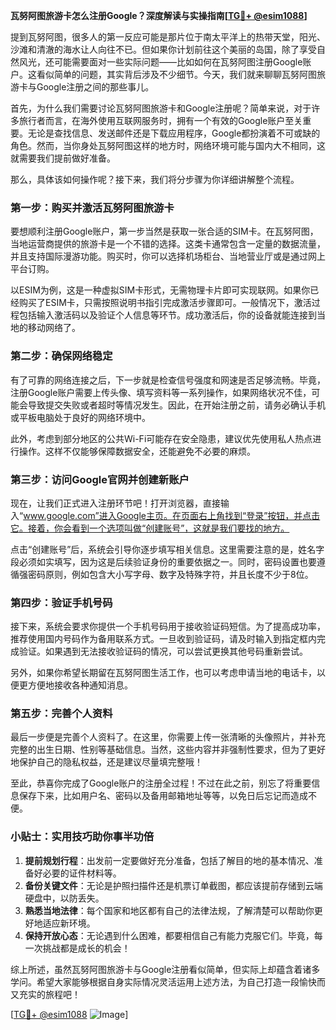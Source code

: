 **瓦努阿图旅游卡怎么注册Google？深度解读与实操指南[[TG💪+ @esim1088](https://t.me/s/esim1088)]**

提到瓦努阿图，很多人的第一反应可能是那片位于南太平洋上的热带天堂，阳光、沙滩和清澈的海水让人向往不已。但如果你计划前往这个美丽的岛国，除了享受自然风光，还可能需要面对一些实际问题——比如如何在瓦努阿图注册Google账户。这看似简单的问题，其实背后涉及不少细节。今天，我们就来聊聊瓦努阿图旅游卡与Google注册之间的那些事儿。

首先，为什么我们需要讨论瓦努阿图旅游卡和Google注册呢？简单来说，对于许多旅行者而言，在海外使用互联网服务时，拥有一个有效的Google账户至关重要。无论是查找信息、发送邮件还是下载应用程序，Google都扮演着不可或缺的角色。然而，当你身处瓦努阿图这样的地方时，网络环境可能与国内大不相同，这就需要我们提前做好准备。

那么，具体该如何操作呢？接下来，我们将分步骤为你详细讲解整个流程。

### 第一步：购买并激活瓦努阿图旅游卡

要想顺利注册Google账户，第一步当然是获取一张合适的SIM卡。在瓦努阿图，当地运营商提供的旅游卡是一个不错的选择。这类卡通常包含一定量的数据流量，并且支持国际漫游功能。购买时，你可以选择机场柜台、当地营业厅或是通过网上平台订购。

以ESIM为例，这是一种虚拟SIM卡形式，无需物理卡片即可实现联网。如果你已经购买了ESIM卡，只需按照说明书指引完成激活步骤即可。一般情况下，激活过程包括输入激活码以及验证个人信息等环节。成功激活后，你的设备就能连接到当地的移动网络了。

### 第二步：确保网络稳定

有了可靠的网络连接之后，下一步就是检查信号强度和网速是否足够流畅。毕竟，注册Google账户需要上传头像、填写资料等一系列操作，如果网络状况不佳，可能会导致提交失败或者超时等情况发生。因此，在开始注册之前，请务必确认手机或平板电脑处于良好的网络环境中。

此外，考虑到部分地区的公共Wi-Fi可能存在安全隐患，建议优先使用私人热点进行操作。这样不仅能够保障数据安全，还能避免不必要的麻烦。

### 第三步：访问Google官网并创建新账户

现在，让我们正式进入注册环节吧！打开浏览器，直接输入“www.google.com”进入Google主页。在页面右上角找到“登录”按钮，并点击它。接着，你会看到一个选项叫做“创建账号”，这就是我们要找的地方。

点击“创建账号”后，系统会引导你逐步填写相关信息。这里需要注意的是，姓名字段必须如实填写，因为这是后续验证身份的重要依据之一。同时，密码设置也要遵循强密码原则，例如包含大小写字母、数字及特殊字符，并且长度不少于8位。

### 第四步：验证手机号码

接下来，系统会要求你提供一个手机号码用于接收验证码短信。为了提高成功率，推荐使用国内号码作为备用联系方式。一旦收到验证码，请及时输入到指定框内完成验证。如果遇到无法接收验证码的情况，可以尝试更换其他号码重新尝试。

另外，如果你希望长期留在瓦努阿图生活工作，也可以考虑申请当地的电话卡，以便更方便地接收各种通知消息。

### 第五步：完善个人资料

最后一步便是完善个人资料了。在这里，你需要上传一张清晰的头像照片，并补充完整的出生日期、性别等基础信息。当然，这些内容并非强制性要求，但为了更好地保护自己的隐私权益，还是建议尽量填完整哦！

至此，恭喜你完成了Google账户的注册全过程！不过在此之前，别忘了将重要信息保存下来，比如用户名、密码以及备用邮箱地址等等，以免日后忘记而造成不便。

### 小贴士：实用技巧助你事半功倍

1. **提前规划行程**：出发前一定要做好充分准备，包括了解目的地的基本情况、准备好必要的证件材料等。
2. **备份关键文件**：无论是护照扫描件还是机票订单截图，都应该提前存储到云端硬盘中，以防丢失。
3. **熟悉当地法律**：每个国家和地区都有自己的法律法规，了解清楚可以帮助你更好地适应新环境。
4. **保持开放心态**：无论遇到什么困难，都要相信自己有能力克服它们。毕竟，每一次挑战都是成长的机会！

综上所述，虽然瓦努阿图旅游卡与Google注册看似简单，但实际上却蕴含着诸多学问。希望大家能够根据自身实际情况灵活运用上述方法，为自己打造一段愉快而又充实的旅程吧！

[[TG💪+ @esim1088](https://t.me/s/esim1088) ![Image](https://i.postimg.cc/4NQfJmqS/Snipaste-2025-05-13-00-14-12.png)]